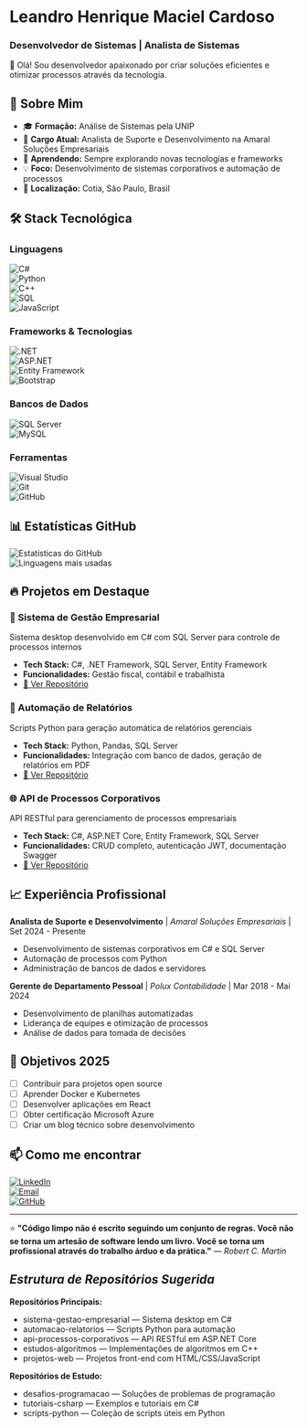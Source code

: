 # Leandro Henrique Maciel Cardoso
### Desenvolvedor de Sistemas | Analista de Sistemas

👋 Olá! Sou desenvolvedor apaixonado por criar soluções eficientes e otimizar processos através da tecnologia.

## 🚀 Sobre Mim

- 🎓 **Formação:** Análise de Sistemas pela UNIP
- 💼 **Cargo Atual:** Analista de Suporte e Desenvolvimento na Amaral Soluções Empresariais
- 🌱 **Aprendendo:** Sempre explorando novas tecnologias e frameworks
- 💡 **Foco:** Desenvolvimento de sistemas corporativos e automação de processos
- 📍 **Localização:** Cotia, São Paulo, Brasil

## 🛠 Stack Tecnológica

### Linguagens  
![C#](https://img.shields.io/badge/C%23-239120?style=for-the-badge&logo=c-sharp&logoColor=white)  
![Python](https://img.shields.io/badge/Python-3776AB?style=for-the-badge&logo=python&logoColor=white)  
![C++](https://img.shields.io/badge/C%2B%2B-00599C?style=for-the-badge&logo=c%2B%2B&logoColor=white)  
![SQL](https://img.shields.io/badge/SQL-4479A1?style=for-the-badge&logo=mysql&logoColor=white)  
![JavaScript](https://img.shields.io/badge/JavaScript-F7DF1E?style=for-the-badge&logo=javascript&logoColor=black)

### Frameworks & Tecnologias  
![.NET](https://img.shields.io/badge/.NET-5C2D91?style=for-the-badge&logo=.net&logoColor=white)  
![ASP.NET](https://img.shields.io/badge/ASP.NET-5C2D91?style=for-the-badge&logo=.net&logoColor=white)  
![Entity Framework](https://img.shields.io/badge/Entity%20Framework-5C2D91?style=for-the-badge&logo=.net&logoColor=white)  
![Bootstrap](https://img.shields.io/badge/Bootstrap-563D7C?style=for-the-badge&logo=bootstrap&logoColor=white)

### Bancos de Dados  
![SQL Server](https://img.shields.io/badge/SQL%20Server-CC2927?style=for-the-badge&logo=microsoft-sql-server&logoColor=white)  
![MySQL](https://img.shields.io/badge/MySQL-4479A1?style=for-the-badge&logo=mysql&logoColor=white)

### Ferramentas  
![Visual Studio](https://img.shields.io/badge/Visual%20Studio-5C2D91?style=for-the-badge&logo=visual-studio&logoColor=white)  
![Git](https://img.shields.io/badge/Git-F05032?style=for-the-badge&logo=git&logoColor=white)  
![GitHub](https://img.shields.io/badge/GitHub-181717?style=for-the-badge&logo=github&logoColor=white)

## 📊 Estatísticas GitHub

![Estatísticas do GitHub](https://github-readme-stats.vercel.app/api?username=leandromaciel&show_icons=true&theme=dark)  
![Linguagens mais usadas](https://github-readme-stats.vercel.app/api/top-langs/?username=leandromaciel&layout=compact&theme=dark)

## 🔥 Projetos em Destaque

### 🏢 Sistema de Gestão Empresarial  
Sistema desktop desenvolvido em C# com SQL Server para controle de processos internos  
- **Tech Stack:** C#, .NET Framework, SQL Server, Entity Framework  
- **Funcionalidades:** Gestão fiscal, contábil e trabalhista  
- [📁 Ver Repositório](https://github.com/leandromaciel/sistema-gestao-empresarial)

### 🤖 Automação de Relatórios  
Scripts Python para geração automática de relatórios gerenciais  
- **Tech Stack:** Python, Pandas, SQL Server  
- **Funcionalidades:** Integração com banco de dados, geração de relatórios em PDF  
- [📁 Ver Repositório](https://github.com/leandromaciel/automacao-relatorios)

### 🌐 API de Processos Corporativos  
API RESTful para gerenciamento de processos empresariais  
- **Tech Stack:** C#, ASP.NET Core, Entity Framework, SQL Server  
- **Funcionalidades:** CRUD completo, autenticação JWT, documentação Swagger  
- [📁 Ver Repositório](https://github.com/leandromaciel/api-processos-corporativos)

## 📈 Experiência Profissional

**Analista de Suporte e Desenvolvimento** | *Amaral Soluções Empresariais* | Set 2024 - Presente  
- Desenvolvimento de sistemas corporativos em C# e SQL Server  
- Automação de processos com Python  
- Administração de bancos de dados e servidores  

**Gerente de Departamento Pessoal** | *Polux Contabilidade* | Mar 2018 - Mai 2024  
- Desenvolvimento de planilhas automatizadas  
- Liderança de equipes e otimização de processos  
- Análise de dados para tomada de decisões  

## 🎯 Objetivos 2025

- [ ] Contribuir para projetos open source  
- [ ] Aprender Docker e Kubernetes  
- [ ] Desenvolver aplicações em React  
- [ ] Obter certificação Microsoft Azure  
- [ ] Criar um blog técnico sobre desenvolvimento  

## 📫 Como me encontrar

[![LinkedIn](https://img.shields.io/badge/LinkedIn-0077B5?style=for-the-badge&logo=linkedin&logoColor=white)](https://www.linkedin.com/in/leandrohmcardoso)  
[![Email](https://img.shields.io/badge/Email-D14836?style=for-the-badge&logo=gmail&logoColor=white)](mailto:leandro.macielcardoso@gmail.com)  
[![GitHub](https://img.shields.io/badge/GitHub-181717?style=for-the-badge&logo=github&logoColor=white)](https://github.com/LeandroH0808)

---

⭐ **"Código limpo não é escrito seguindo um conjunto de regras. Você não se torna um artesão de software lendo um livro. Você se torna um profissional através do trabalho árduo e da prática."** — *Robert C. Martin*

## *Estrutura de Repositórios Sugerida*

**Repositórios Principais:**  
- sistema-gestao-empresarial — Sistema desktop em C#  
- automacao-relatorios — Scripts Python para automação  
- api-processos-corporativos — API RESTful em ASP.NET Core  
- estudos-algoritmos — Implementações de algoritmos em C++  
- projetos-web — Projetos front-end com HTML/CSS/JavaScript  

**Repositórios de Estudo:**  
- desafios-programacao — Soluções de problemas de programação  
- tutoriais-csharp — Exemplos e tutoriais em C#  
- scripts-python — Coleção de scripts úteis em Python
